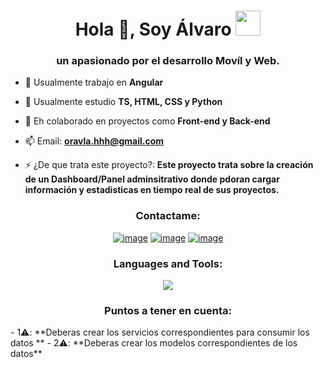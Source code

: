 <h1 align="center">Hola 👋, Soy Álvaro <img height="40" src="https://emoji.gg/assets/emoji/7333-parrotdance.gif"></h1>
<h3 align="center">un apasionado por el desarrollo Movíl y Web.</h3>

- 🔭 Usualmente trabajo en **Angular**

- 🌱 Usualmente estudio **TS, HTML, CSS y Python**

- 👯 Eh colaborado en proyectos como **Front-end y Back-end**

- 📫 Email: **oravla.hhh@gmail.com**

- ⚡ ¿De que trata este proyecto?: **Este proyecto trata sobre la creación de un Dashboard/Panel adminsitrativo donde pdoran cargar información y estadisticas en tiempo real de sus proyectos.**

<h3 align="center">Contactame:</h3>
<div align="center">

[![image](https://skillicons.dev/icons?i=instagram)]((https://www.instagram.com/orav1a/))
[![image](https://skillicons.dev/icons?i=gmail)]((https://mail.google.com/mail/u/1/?pli=1#inbox))
[![image](https://skillicons.dev/icons?i=linkedin)](https://www.linkedin.com/in/innonautas/)

</div>

<h3 align="center">Languages and Tools:</h3>

<p align="center">
  <a href="https://skillicons.dev">
    <img src="https://skillicons.dev/icons?i=typescript,html,css,git,gitlab,windows&perline=5" />
  </a>
</p>


<h3 align="center">Puntos a tener en cuenta:</h3>
- 1⚠️: **Deberas crear los servicios correspondientes para consumir los datos **
- 2⚠️: **Deberas crear los modelos correspondientes de los datos**
